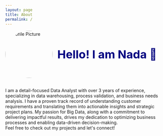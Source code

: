 ```yaml
---
layout: page
title: About
permalink: /
---
```

<div style="display: flex; align-items: center;">
    <img src="{{ '/asset/images/profile_pic1.jpg' | relative_url }}" alt="Profile Picture" style="width:150px; height:auto; border-radius: 50%;">
    <p class="animated-text" style="font-size: 36px; color: #000080; font-weight: bold; margin-left: 15px;">
        Hello! I am Nada 👋
      </p>
</div>

<style>
.animated-text span {
    display: inline-block; /* Keep spans inline */
    transform: translateY(20px); /* Start position slightly down */
    opacity: 0; /* Start invisible */
    animation: slideIn 0.5s forwards; /* Animation for each letter */
}

/* Animation with a delay based on the index */
@keyframes slideIn {
    0% {
        transform: translateY(20px); /* Start position */
        opacity: 0; /* Start invisible */
    }
    100% {
        transform: translateY(0); /* End position */
        opacity: 1; /* Fully visible */
    }
}

/* Adding delay to each letter's animation */
.animated-text span:nth-child(1) { animation-delay: 0s; }
.animated-text span:nth-child(2) { animation-delay: 0.1s; }
.animated-text span:nth-child(3) { animation-delay: 0.2s; }
.animated-text span:nth-child(4) { animation-delay: 0.3s; }
.animated-text span:nth-child(5) { animation-delay: 0.4s; }
.animated-text span:nth-child(6) { animation-delay: 0.5s; }
.animated-text span:nth-child(7) { animation-delay: 0.6s; }
.animated-text span:nth-child(8) { animation-delay: 0.7s; }
.animated-text span:nth-child(9) { animation-delay: 0.8s; }
.animated-text span:nth-child(10) { animation-delay: 0.9s; }
.animated-text span:nth-child(11) { animation-delay: 1.0s; }
.animated-text span:nth-child(12) { animation-delay: 1.1s; }
.animated-text span:nth-child(13) { animation-delay: 1.2s; }
.animated-text span:nth-child(14) { animation-delay: 1.3s; }
.animated-text span:nth-child(15) { animation-delay: 1.4s; }
.animated-text span:nth-child(16) { animation-delay: 1.5s; }
</style>

<br>I am a detail-focused Data Analyst with over 3 years of experience, specializing in data warehousing, process validation, and business needs analysis. I have a proven track record of understanding customer requirements and translating them into actionable insights and strategic project plans. My passion for Big Data, along with a commitment to delivering impactful results, drives my dedication to optimizing business processes and enabling data-driven decision-making.
<br>Feel free to check out my projects and let's connect!
